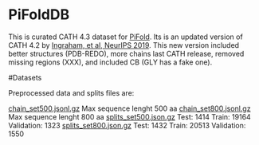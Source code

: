 # PiFoldDB

This is curated CATH 4.3 dataset for [PiFold](https://github.com/A4Bio/PiFold). Its is an updated version of CATH 4.2 by [Ingraham, et al, NeurIPS 2019](https://github.com/jingraham/neurips19-graph-protein-design).
This new version included better structures (PDB-REDO), more chains last CATH release, removed missing regions (XXX), and included CB (GLY has a fake one). 

#Datasets

Preprocessed data and splits files are:

[chain_set500.jsonl.gz](chain_set500.jsonl.gz)   Max sequence lenght 500 aa
[chain_set800.jsonl.gz](chain_set800.jsonl.gz)   Max sequence lenght 800 aa
[splits_set500.json.gz](splits_set500.json.gz)   Test: 1414 Train: 19164 Validation: 1323
[splits_set800.json.gz](splits_set800.json.gz)   Test: 1432 Train: 20513 Validation: 1550


